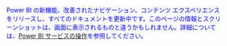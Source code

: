 <font color=blue>Power BI の新機能、改善されたナビゲーション、コンテンツ エクスペリエンスをリリースし、すべてのドキュメントを更新中です。このページの情報とスクリーンショットは、画面に表示されるものと違うかもしれません。詳細については、[Power BI サービスの操作](../service-the-new-power-bi-experience.md)を参照してください。</font>
